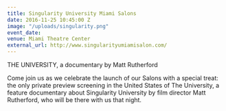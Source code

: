 ```yaml
---
title: Singularity University Miami Salons
date: 2016-11-25 10:45:00 Z
image: "/uploads/singularity.png"
event_date: 
venue: Miami Theatre Center
external_url: http://www.singularityumiamisalon.com/
---
```


THE UNIVERSITY, a documentary by Matt Rutherford

Come join us as we celebrate the launch of our Salons with a special treat: the only private preview screening in the United States of The University, a feature documentary about Singularity University by film director Matt Rutherford, who will be there with us that night.